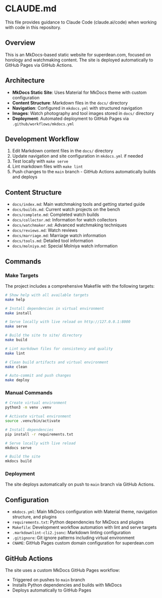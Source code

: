 # CLAUDE.md

This file provides guidance to Claude Code (claude.ai/code) when working with code in this repository.

## Overview

This is an MkDocs-based static website for superdean.com, focused on horology and watchmaking content. The site is deployed automatically to GitHub Pages via GitHub Actions.

## Architecture

- **MkDocs Static Site**: Uses Material for MkDocs theme with custom configuration
- **Content Structure**: Markdown files in the `docs/` directory
- **Navigation**: Configured in `mkdocs.yml` with structured navigation
- **Images**: Watch photography and tool images stored in `docs/` directory
- **Deployment**: Automated deployment to GitHub Pages via `.github/workflows/mkdocs.yml`

## Development Workflow

1. Edit Markdown content files in the `docs/` directory
2. Update navigation and site configuration in `mkdocs.yml` if needed
3. Test locally with `make serve`
4. Lint markdown files with `make lint`
5. Push changes to the `main` branch - GitHub Actions automatically builds and deploys

## Content Structure

- `docs/index.md`: Main watchmaking tools and getting started guide
- `docs/builds.md`: Current watch projects on the bench
- `docs/complete.md`: Completed watch builds
- `docs/collector.md`: Information for watch collectors
- `docs/watchmaker.md`: Advanced watchmaking techniques
- `docs/reviews.md`: Watch reviews
- `docs/marriage.md`: Marriage watch information
- `docs/tools.md`: Detailed tool information
- `docs/molniya.md`: Special Molniya watch information

## Commands

### Make Targets
The project includes a comprehensive Makefile with the following targets:

```bash
# Show help with all available targets
make help

# Install dependencies in virtual environment
make install

# Serve locally with live reload on http://127.0.0.1:8000
make serve

# Build the site to site/ directory
make build

# Lint markdown files for consistency and quality
make lint

# Clean build artifacts and virtual environment
make clean

# Auto-commit and push changes
make deploy
```

### Manual Commands
```bash
# Create virtual environment
python3 -m venv .venv

# Activate virtual environment
source .venv/bin/activate

# Install dependencies
pip install -r requirements.txt

# Serve locally with live reload
mkdocs serve

# Build the site
mkdocs build
```

### Deployment
The site deploys automatically on push to `main` branch via GitHub Actions.

## Configuration

- `mkdocs.yml`: Main MkDocs configuration with Material theme, navigation structure, and plugins
- `requirements.txt`: Python dependencies for MkDocs and plugins
- `Makefile`: Development workflow automation with lint and serve targets
- `.markdownlint-cli2.jsonc`: Markdown linting configuration
- `.gitignore`: Git ignore patterns including virtual environment
- `CNAME`: GitHub Pages custom domain configuration for superdean.com

## GitHub Actions

The site uses a custom MkDocs GitHub Pages workflow:
- Triggered on pushes to `main` branch
- Installs Python dependencies and builds with MkDocs
- Deploys automatically to GitHub Pages